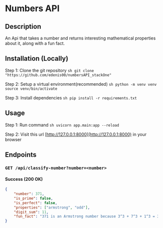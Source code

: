 # Numbers API

## Description

An Api that takes a number and returns interesting mathematical properties about it, along with a fun fact.

## Installation (Locally)

Step 1: Clone the git repository
    ```sh
        git clone "https://github.com/edenis00/numbersAPI_stackOne"
    ```

Step 2: Setup a virtual environment(recommended)
    ```sh
        python -m venv venv
        source venv/bin/activate
    ```

Step 3: Install dependencies
    ```sh
        pip install -r requirements.txt
    ```

## Usage

Step 1: Run command
    ```sh
        uvicorn app.main:app --reload
    ```

Step 2: Visit this url [http://127.0.0.1:8000](http://127.0.0.1:8000) in your browser

## Endpoints

### `GET /api/classify-number?number=<number>`

#### Success (200 OK)

```json
{
    "number": 371,
    "is_prime": false,
    "is_perfect": false,
    "properties": ["armstrong", "odd"],
    "digit_sum": 11,
    "fun_fact": "371 is an Armstrong number because 3^3 + 7^3 + 1^3 = 371"
}
```
